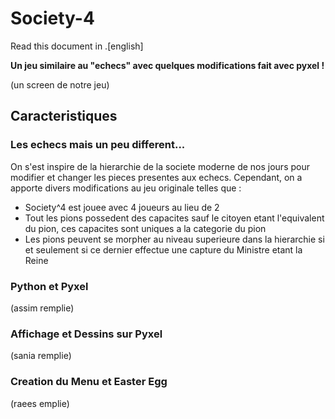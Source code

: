 # Society-4

Read this document in .[english]

**Un jeu similaire au "echecs" avec quelques modifications fait avec pyxel !**

(un screen de notre jeu)

## Caracteristiques

### Les echecs mais un peu different...

On s'est inspire de la hierarchie de la societe moderne de nos jours pour modifier et changer les pieces presentes aux echecs.
Cependant, on a apporte divers modifications au jeu originale telles que :
  - Society^4 est jouee avec 4 joueurs au lieu de 2
  - Tout les pions possedent des capacites sauf le citoyen etant l'equivalent du pion, ces capacites sont uniques a la categorie du pion
  - Les pions peuvent se morpher au niveau superieure dans la hierarchie si et seulement si ce dernier effectue une capture du Ministre etant la Reine

### Python et Pyxel

(assim remplie)

### Affichage et Dessins sur Pyxel

(sania remplie)

### Creation du Menu et Easter Egg

(raees emplie)
